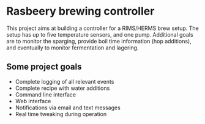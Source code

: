 # Rasbeery brewing controller

This project aims at building a controller for a RIMS/HERMS brew setup. The
setup has up to five temperature sensors, and one pump. Additional goals are to
monitor the sparging, provide boil time information (hop additions), and
eventually to monitor fermentation and lagering.

## Some project goals
 * Complete logging of all relevant events
 * Complete recipe with water additions
 * Command line interface
 * Web interface
 * Notifications via email and text messages
 * Real time tweaking during operation


